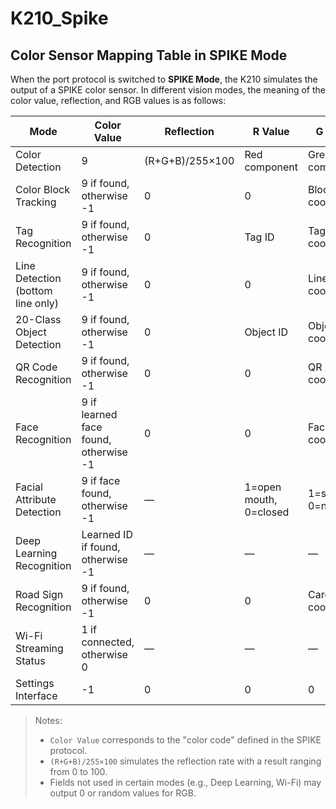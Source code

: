 # K210_Spike
## Color Sensor Mapping Table in SPIKE Mode

When the port protocol is switched to **SPIKE Mode**, the K210 simulates the output of a SPIKE color sensor. In different vision modes, the meaning of the color value, reflection, and RGB values is as follows:

| Mode                                   | Color Value                           | Reflection      | R Value                | G Value             | B Value             |
| -------------------------------------- | ------------------------------------- | --------------- | ---------------------- | ------------------- | ------------------- |
| Color Detection                        | 9                                     | (R+G+B)/255×100 | Red component          | Green component     | Blue component      |
| Color Block Tracking                   | 9 if found, otherwise -1              | 0               | 0                      | Block X coordinate  | Block Y coordinate  |
| Tag Recognition                        | 9 if found, otherwise -1              | 0               | Tag ID                 | Tag X coordinate    | Tag Y coordinate    |
| Line Detection<br />(bottom line only) | 9 if found, otherwise -1              | 0               | 0                      | Line X coordinate   | Line Y coordinate   |
| 20-Class Object Detection              | 9 if found, otherwise -1              | 0               | Object ID              | Object X coordinate | Object Y coordinate |
| QR Code Recognition                    | 9 if found, otherwise -1              | 0               | 0                      | QR X coordinate     | QR Y coordinate     |
| Face Recognition                       | 9 if learned face found, otherwise -1 | 0               | 0                      | Face X coordinate   | Face Y coordinate   |
| Facial Attribute Detection             | 9 if face found, otherwise -1         | —               | 1=open mouth, 0=closed | 1=smile, 0=neutral  | 1=glasses, 0=none   |
| Deep Learning Recognition              | Learned ID if found, otherwise -1     | —               | —                      | —                   | —                   |
| Road Sign Recognition                  | 9 if found, otherwise -1              | 0               | 0                      | Card X coordinate   | Card Y coordinate   |
| Wi-Fi Streaming Status                 | 1 if connected, otherwise 0           | —               | —                      | —                   | —                   |
| Settings Interface                     | -1                                    | 0               | 0                      | 0                   | 0                   |

> Notes:
>
> * `Color Value` corresponds to the "color code" defined in the SPIKE protocol.
> * `(R+G+B)/255×100` simulates the reflection rate with a result ranging from 0 to 100.
> * Fields not used in certain modes (e.g., Deep Learning, Wi-Fi) may output 0 or random values for RGB.
